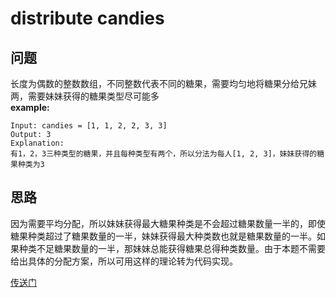 # distribute candies
## 问题
长度为偶数的整数数组，不同整数代表不同的糖果，需要均匀地将糖果分给兄妹两，需要妹妹获得的糖果类型尽可能多  
**example:**  
```
Input: candies = [1, 1, 2, 2, 3, 3]  
Output: 3  
Explanation:  
有1，2，3三种类型的糖果，并且每种类型有两个，所以分法为每人[1, 2, 3]，妹妹获得的糖果种类为3
```

## 思路
因为需要平均分配，所以妹妹获得最大糖果种类是不会超过糖果数量一半的，即使糖果种类超过了糖果数量的一半，妹妹获得最大种类数也就是糖果数量的一半。如果种类不足糖果数量的一半，那妹妹总能获得糖果总得种类数量。由于本题不需要给出具体的分配方案，所以可用这样的理论转为代码实现。

[传送门](https://leetcode.com/problems/distribute-candies/description/)